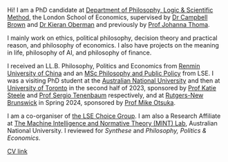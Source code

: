 Hi! I am a PhD candidate at [Department of Philosophy, Logic & Scientific Method](https://www.lse.ac.uk/philosophy/), the London School of Economics, supervised by [Dr Campbell Brown](https://philpeople.org/profiles/campbell-brown) and [Dr Kieran Oberman](https://philpeople.org/profiles/kieran-oberman) and previously by [Prof Johanna Thoma](https://johannathoma.com/).

I mainly work on ethics, political philosophy, decision theory and practical reason, and philosophy of economics. I also have projects on the meaning in life, philosophy of AI, and philosophy of finance. 

I received an LL.B. Philosophy, Politics and Economics from [Renmin University of China](https://en.ruc.edu.cn/) and an [MSc Philosophy and Public Policy](https://www.lse.ac.uk/study-at-lse/graduate/msc-philosophy-and-public-policy#) from LSE. I was a visiting PhD student at the [Australian National University](https://philosophy.cass.anu.edu.au) and then at [University of Toronto](https://philosophy.utoronto.ca) in the second half of 2023, sponsored by [Prof Katie Steele](https://katiesteelephilosophy.weebly.com/) and [Prof Sergio Tenenbaum](https://www.sergiotenenbaum.org/homepage.html) respectively, and at [Rutgers-New Brunswick](https://aristotle.rutgers.edu) in Spring 2024, sponsored by [Prof Mike Otsuka](https://sites.rutgers.edu/michael-otsuka/people/michael-otsuka/).

I am a co-organiser of [the LSE Choice Group](https://www.lse.ac.uk/philosophy/choice-group/). I am also a Research Affiliate at [The Machine Intelligence and Normative Theory (MINT) Lab](https://mintresearch.org), Australian National University. I reviewed for *Synthese* and *Philosophy, Politics & Economics*.

[CV link](/assets/Kangyu_Wang_CV_24.8.14.pdf)

